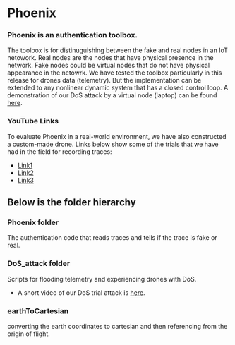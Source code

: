 # Phoenix
### Phoenix is an authentication toolbox.
The toolbox is for distinuguishing between the fake and real nodes in an IoT netowork. Real nodes are the nodes that have physical presence in the network. Fake nodes could be virtual nodes that do not have physical appearance in the netowrk.
We have tested the toolbox particularly in this release for drones data (telemetry). But the implementation can be extended to any nonlinear dynamic system that has a closed control loop. A demonstration of our DoS attack by a virtual node (laptop) can be found [here](https://www.youtube.com/watch?v=HTVlcGw8j3A).

### YouTube Links
To evaluate Phoenix in a real-world environment, we have also constructed a custom-made drone. Links below show some of the trials that we have had in the field for recording traces:
- [Link1](https://youtu.be/qs08zkw28QA)
- [Link2](https://youtu.be/7CvK-T6ByXU)
- [Link3](https://youtu.be/-af6N7HLg3Y)

## Below is the folder hierarchy
### Phoenix folder
The authentication code that reads traces and tells if the trace is fake or real.
### DoS_attack folder
Scripts for flooding telemetry and experiencing drones with DoS.
- A short video of our DoS trial attack is [here](https://youtu.be/SrJvO4RwMUQ).
### earthToCartesian
converting the earth coordinates to cartesian and then referencing from the origin of flight.

